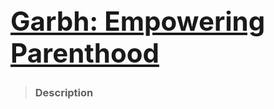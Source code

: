 [<h1>Garbh: Empowering Parenthood</h1>](https://github.com/adarshnagrikar14/gsc24-garbh/)
---
> <h3>Description</h3>
